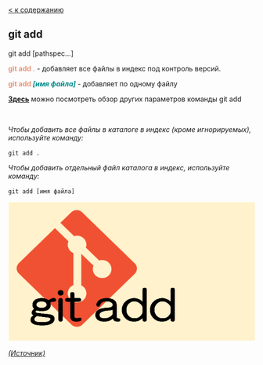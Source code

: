 [< к содержанию](/README.md)

## git add
git add [pathspec...]

<span style="color:#E9967A">**git add .**</span> - добавляет все файлы в индекс под контроль версий.

<span style="color:#E9967A">**git add </span><span style="color:#008B8B">*[имя файла]***</span> - добавляет по одному файлу

[**Здесь**](https://fig.io/manual/git/add "https://fig.io/manual/git/add") можно посмотреть обзор других параметров команды git add


<br/>

_Чтобы добавить все файлы в каталоге в индекс (кроме игнорируемых), используйте команду:_

```bash=
git add .
```

_Чтобы добавить отдельный файл  каталога в индекс, используйте команду:_

```bash=
git add [имя файла]
```
![git-add](/assets/git-add.png)

[_(Источник)_](https://snowsystem.net/git/git-command/git-add/)